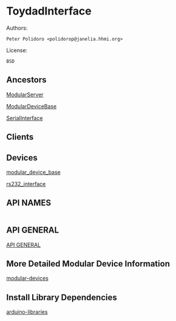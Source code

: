 # ToydadInterface

Authors:

    Peter Polidoro <polidorop@janelia.hhmi.org>

License:

    BSD

## Ancestors

[ModularServer](https://github.com/janelia-arduino/ModularServer)

[ModularDeviceBase](https://github.com/janelia-arduino/ModularDeviceBase)

[SerialInterface](https://github.com/janelia-arduino/SerialInterface)

## Clients

## Devices

[modular_device_base](https://github.com/janelia-modular-devices/modular_device_base.git)

[rs232_interface](https://github.com/janelia-modular-devices/rs232_interface.git)

## API NAMES

```json
```

## API GENERAL

[API GENERAL](./api/)

## More Detailed Modular Device Information

[modular-devices](https://github.com/janelia-modular-devices/modular-devices)

## Install Library Dependencies

[arduino-libraries](https://github.com/janelia-arduino/arduino-libraries)
